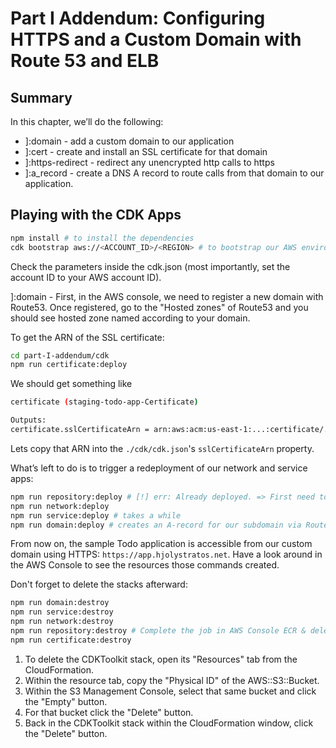 # Part I Addendum: Configuring HTTPS and a Custom Domain with Route 53 and ELB

## Summary

In this chapter, we’ll do the following:

* ]:domain - add a custom domain to our application
* ]:cert	 - create and install an SSL certificate for that domain
* ]:https-redirect - redirect any unencrypted http calls to https
* ]:a_record - create a DNS A record to route calls from that domain to our application.

## Playing with the CDK Apps

```bash
npm install # to install the dependencies
cdk bootstrap aws://<ACCOUNT_ID>/<REGION> # to bootstrap our AWS environment
```

Check the parameters inside the cdk.json (most importantly, set the account ID to your AWS account ID).

]:domain - First, in the AWS console, we need to register a new domain with Route53. Once registered, go to the "Hosted zones" of Route53 and you should see hosted zone named according to your domain.

To get the ARN of the SSL certificate:

```bash
cd part-I-addendum/cdk
npm run certificate:deploy
```

We should get something like

```bash
certificate (staging-todo-app-Certificate)

Outputs:
certificate.sslCertificateArn = arn:aws:acm:us-east-1:...:certificate/...
```

Lets copy that ARN into the `./cdk/cdk.json`'s `sslCertificateArn` property.

What’s left to do is to trigger a redeployment of our network and service apps:

```bash
npm run repository:deploy # [!] err: Already deployed. => First need to delete todo-app repository in ECR
npm run network:deploy 
npm run service:deploy # takes a while
npm run domain:deploy # creates an A-record for our subdomain via Route53 (takes a while)
```

From now on, the sample Todo application is accessible from our custom domain using HTTPS: `https://app.hjolystratos.net`. Have a look around in the AWS Console to see the resources those
commands created.

Don't forget to delete the stacks afterward:

```bash
npm run domain:destroy
npm run service:destroy
npm run network:destroy
npm run repository:destroy # Complete the job in AWS Console ECR & delete the repositories
npm run certificate:destroy
```

1. To delete the CDKToolkit stack, open its "Resources" tab from the CloudFormation.
2. Within the resource tab, copy the "Physical ID" of the AWS::S3::Bucket.
3. Within the S3 Management Console, select that same bucket and click the "Empty" button.
4. For that bucket click the "Delete" button.
5. Back in the CDKToolkit stack within the CloudFormation window, click the "Delete" button.

[N]: part-I-addendum]:cert
